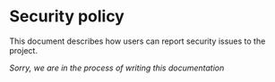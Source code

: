 # Security policy

This document describes how users can report security issues to the project.

*Sorry, we are in the process of writing this documentation*